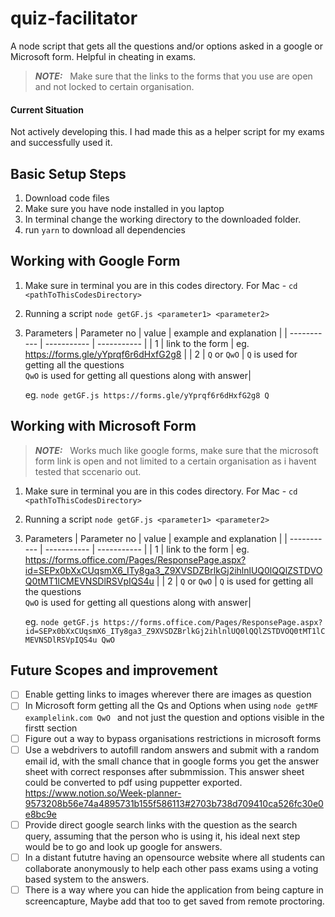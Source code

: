 # quiz-facilitator
A node script that gets all the questions and/or options asked in a google or Microsoft form.
Helpful in cheating in exams.

> **_NOTE:_** &nbsp; Make sure that the links to the forms that you use are open and not locked to certain organisation.

#### Current Situation
Not actively developing this. I had made this as a helper script for my exams and successfully used it.

## Basic Setup Steps
1. Download code files
2. Make sure you have node installed in you laptop
3. In terminal change the working directory to the downloaded folder.
3. run `yarn` to download all dependencies

## Working with Google Form
1. Make sure in terminal you are in this codes directory.
    For Mac - `cd <pathToThisCodesDirectory>`
2. Running a script `node getGF.js <parameter1> <parameter2>` 
3. Parameters
    | Parameter no      | value             | example and explanation |
    | -----------       | -----------       | -----------             |
    | 1                 | link to the form  | eg. https://forms.gle/yYprqf6r6dHxfG2g8 |
    | 2                 | `Q` or `QwO`      | `Q` is used for getting all the questions <br/> `QwO` is used for getting all questions along with answer| 
    
    eg. `node getGF.js https://forms.gle/yYprqf6r6dHxfG2g8 Q` 


## Working with Microsoft Form
> **_NOTE:_** &nbsp; Works much like google forms, make sure that the microsoft form link is open and not limited to a certain organisation as i havent tested that sccenario out.
1. Make sure in terminal you are in this codes directory.
    For Mac - `cd <pathToThisCodesDirectory>`
2. Running a script `node getGF.js <parameter1> <parameter2>` 
3. Parameters
    | Parameter no      | value             | example and explanation |
    | -----------       | -----------       | -----------             |
    | 1                 | link to the form  | eg. https://forms.office.com/Pages/ResponsePage.aspx?id=SEPx0bXxCUqsmX6_ITy8ga3_Z9XVSDZBrlkGj2ihlnlUQ0lQQlZSTDVOQ0tMT1lCMEVNSDlRSVpIQS4u |
    | 2                 | `Q` or `QwO`      | `Q` is used for getting all the questions <br/> `QwO` is used for getting all questions along with answer| 
    
    eg. `node getGF.js https://forms.office.com/Pages/ResponsePage.aspx?id=SEPx0bXxCUqsmX6_ITy8ga3_Z9XVSDZBrlkGj2ihlnlUQ0lQQlZSTDVOQ0tMT1lCMEVNSDlRSVpIQS4u QwO` 

## Future Scopes and improvement
- [ ] Enable getting links to images wherever there are images as question
- [ ] In Microsoft form getting all the Qs and Options when using `node getMF examplelink.com QwO ` and not just the question and options visible in the firstt section
- [ ] Figure out a way to bypass organisations restrictions in microsoft forms
- [ ] Use a webdrivers to autofill random answers and submit with a random email id, with the small chance that in google forms you get the answer sheet with correct responses after submmission. This answer sheet could be converted to pdf using puppetter exported. https://www.notion.so/Week-planner-9573208b56e74a4895731b155f586113#2703b738d709410ca526fc30e0e8bc9e
- [ ] Provide direct google search links with the question as the search query, assuming that the person who is using it, his ideal next step would be to go and look up google for answers.
- [ ] In a distant fututre having an opensource website where all students can collaborate anonymously to help each other pass exams using a voting based system to the answers.
- [ ] There is a way where you can hide the application from being capture in screencapture, Maybe add that too to get saved from remote proctoring.
